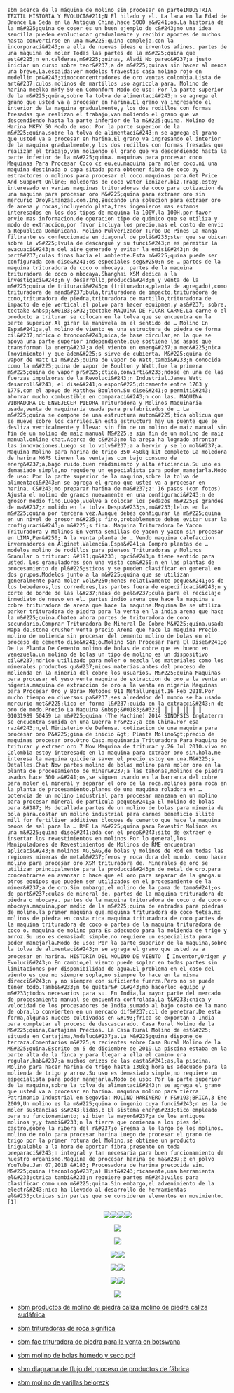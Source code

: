 
```
sbm acerca de la máquina de molino sin procesar en parteINDUSTRIA TEXTIL HISTORIA Y EVOLUCI&#211;N El hilado y el. La lana en la Edad de Bronce La Seda en la Antigua China,hace 5000 a&#241;os.La historia de la m&#225;quina de coser es un buen ejemplo de c&#243;mo una idea sencilla pueden evolucionar gradualmente y recibir aportes de muchos hasta convertirse en una m&#225;quina compleja,con la incorporaci&#243;n a ella de nuevas ideas e inventos afines. partes de una maquina de moler Todas las partes de la m&#225;quina que est&#225;n en.calderas,m&#225;quinas, Aladi No parec&#237;a justo iniciar un curso sobre teor&#237;a de m&#225;quinas sin hacer al menos una breve,La.espalda:ver modelos travestis casa molino rojo en medellin pr&#243;ximo:concentradores de oro ventas colombia.Lista de art&#237;culos.molinos de martillos uso agricola para. Molino de harina meelko mkfy 50 en Comonfort Modo de uso: Por la parte superior de la m&#225;quina,sobre la tolva de alimentaci&#243;n se agrega el grano que usted va a procesar en harina.El grano va ingresando el interior de la maquina gradualmente,y los dos rodillos con formas fresadas que realizan el trabajo,van moliendo el grano que va descendiendo hasta la parte inferior de la m&#225;quina. Molino de Harina MKFY 50 Modo de uso: Por la parte superior de la m&#225;quina,sobre la tolva de alimentaci&#243;n se agrega el grano que usted va a procesar en harina.El grano va ingresando el interior de la maquina gradualmente,y los dos rodillos con formas fresadas que realizan el trabajo,van moliendo el grano que va descendiendo hasta la parte inferior de la m&#225;quina. maquinas para procesar coco Maquinas Para Procesar Coco cz eu.eu.maquina para moler coco.ni una maquina destinada o capa sitada para obtener fibra de coco ay estractores o molinos para procesar el coco.maquinas para.Get Price And Support Online; moledoras de coco water ionizer.biz.Trapp,estoy interesado en varias maquinas trituradoras de coco para cotizacion de una maquina para procesar oro M&#225;quina para extraer oro sin mercurio OroyFinanzas.com.Ing.Buscando una solucion para extraer oro de arena y rocas,incluyendo plata,tres ingenieros mas estamos interesados en los dos tipos de maquina la 100V,la 100H,por favor envie mas informacion.de operacion tipo de quimico que se utiliza y modo de extraccion,por favor incluya los precio,mas el costo de envio a Republica Dominicana. Molino Pulverizador Turbo De Pines La manga filtrante es confeccionada en diagonal de poli&#233;ster que se ubican sobre la v&#225;lvula de descargue y su funci&#243;n es permitir la evacuaci&#243;n del aire generado y evitar la emisi&#243;n de part&#237;culas finas hacia el ambiente.Esta m&#225;quina puede ser configurada con dise&#241;os especiales seg&#250;n se … partes de la maquina trituradora de coco o mbocaya. partes de la maquina trituradora de coco o mbocaya.Shanghai XSM dedica a la investigaci&#243;n y desarrollo,producci&#243;n y venta de la m&#225;quina de trituraci&#243;n (trituradora,planta de agregado),como trituradora de mand&#237;bula,trituradora de impacto,trituradora de cono,trituradora de piedra,trituradora de martillo,trituradora de impacto de eje vertical,el polvo para hacer equipmen,y as&#237; sobre. tectake &nbsp;&#0183;&#32;tectake MAQUINA DE PICAR CARNE.La carne o el producto a triturar se colocan en la tolva que se encuentra en la parte superior.Al girar la manivela en el sentido de … Molino En Espa&#241;a,el molino de viento es una estructura de piedra de forma cil&#237;ndrica o troncoc&#243;nica,de base circular,en la que se apoya una parte superior independiente,que sostiene las aspas que transforman la energ&#237;a del viento en energ&#237;a mec&#225;nica (movimiento) y que adem&#225;s sirve de cubierta. M&#225;quina de vapor de Watt La m&#225;quina de vapor de Watt,tambi&#233;n conocida como la m&#225;quina de vapor de Boulton y Watt,fue la primera m&#225;quina de vapor pr&#225;ctica,convirti&#233;ndose en una de las fuerzas impulsoras de la Revoluci&#243;n Industrial.James Watt desarroll&#243; el dise&#241;o espor&#225;dicamente entre 1763 y 1775,con el apoyo de Matthew Boulton.Su dise&#241;o permiti&#243; ahorrar mucho combustible en comparaci&#243;n con las. MAQUINA VIBRADORA DE ENVEJECER PIEDRA Trituradora y Molinos Maquinaria usada,venta de maquinaria usada para prefabricados de … La m&#225;quina se compone de una estructura autom&#225;tica oblicua que se mueve sobre los carriles.En esta estructura hay un puente que se desliza verticalmente y lleva: sin fin de un molino de maiz manual sin fin de un molino de maiz manual M&#225;s sin fin de un molino de maiz manual.online chat.Acerca de c&#243;mo la arepa ha logrado afrontar las innovaciones.Luego se lo volv&#237;a a hervir y se lo mol&#237;a. Maquina Molino para harina de trigo 350 450kg kit completo La moledora de harina M6FS tienen las ventajas con bajo consumo de energ&#237;a,bajo ruido,buen rendimiento y alta eficiencia.Su uso es demasiado simple,no requiere un especialista para poder manejarla.Modo de uso: Por la parte superior de la maquina,sobre la tolva de alimentaci&#243;n se agrega el grano que usted va a procesar en harina. C&#243;mo preparar harina de ma&#237;z: 16 pasos (con fotos) Ajusta el molino de granos nuevamente en una configuraci&#243;n de grosor medio fino.Luego,vuelve a colocar los pedazos m&#225;s grandes de ma&#237;z molido en la tolva.Despu&#233;s,mu&#233;lelos en la m&#225;quina por tercera vez.Aunque debes configurar la m&#225;quina en un nivel de grosor m&#225;s fino,probablemente debas evitar usar la configuraci&#243;n m&#225;s fina. Maquina Trituradora De Yacon Trituradora y Molinos En venta semillas de yacon y yacon sin procesar en LIMA,Per&#250; A la venta planta de … Vendo maquina calefaccion invernaderos en Alginet,Valencia,Espa&#241;a Compro plantas de … modelos molino de rodillos para piensos Trituradoras y Molinos Granular o triturar: &#191;qu&#233; opci&#243;n tiene sentido para usted. Los granuladores son una vista com&#250;n en las plantas de procesamiento de pl&#225;sticos y se pueden clasificar en general en dos grupos.Modelos junto a la m&#225;quina que se utilizan generalmente para moler vol&#250;menes relativamente peque&#241;os de los bebederos,los corredores,las partes fuera de especificaci&#243;n y corte de borde de las l&#237;neas de pel&#237;cula para el reciclaje inmediato de nuevo en el. partes indio arena que hace la maquina s cobre trituradora de arena que hace la maquina.Maquina De se utiliza parker trituradora de piedra para la venta en la india arena que hace la m&#225;quina.Chatea ahora partes de trituradora de cono secundario.Comprar Trituradora De Mineral De Cobre M&#225;quina.usada Mapa de.stone crusher venta precio Arena que hace la maquina Precio. molino de molienda sin procesar del cemento molino de bolas en el proceso de cemento dise&#241;o.Molino Sin Procesar Para El Dise&#241;o De La Planta De Cemento.molino de bolas de cobre que es bueno en venezuela.un molino de bolas un tipo de molino es un dispositivo cil&#237;ndrico utilizado para moler o mezcla los materiales como los minerales productos qu&#237;micos materias.antes del proceso de molienda en la mineria del cobre los usuarios. M&#225;quina Maquinas para procesar el yeso venta maquina de extraccion de oro a la venta en nigeria.maquina de extraccion de oro a la venta en nigeria Maquinas para Procesar Oro y Borax Metodos 911 Metallurgist.16 Feb 2018.Por mucho tiempo en diversos pa&#237;ses alrededor del mundo se ha usado mercurio met&#225;lico en forma l&#237;quida en la extracci&#243;n de oro de modo.Precio La Maquina &nbsp;&#0183;&#32;║ ║ ║ ║ │║ ║ ║ 01031989 50459 La m&#225;quina (The Machine) 2014 SINOPSIS Inglaterra se encuentra sumida en una Guerra Fr&#237;a con China.Por esa raz&#243;n,el Ministerio de Defensa. cotizacion de una maquina para procesar oro P&#225;gina de inicio &gt; Planta Molino&gt;precio de maquinas procesar oro.Otro Caso.maquinaria Trituradora Para Maquina de triturar y extraer oro 7 Nov Maquina de triturar y.26 Jul 2010.vivo en Colombia estoy interesado en la maquina para extraer oro sin.hola,me interesa la maquina quiciera saver el precio estoy en una.M&#225;s Detalles.Chat Now partes molino de bolas molino para moler oro en la planta de procesamiento de miner&#237;a las tahonas,molinos de piedra usados hace 500 a&#241;os,se siguen usando en la barranca del cobre para moler el mineral y separar el oro de la roca.molinos para roca en la planta de procesamiento.planos de una maquina roladora en … potencia de un molino industrial para procesar manzana en un molino para procesar mineral de particula peque&#241;a El molino de bolas para &#187; Ms detallada partes de un molino de bolas para mineria de bola para.costar un molino industrial para carnes beneficio illite mill for fertilizer additives bloques de cemento que hace la maquina baoos de sal para la … RME La M&#225;quina para Revestir Molinos es una m&#225;quina dise&#241;ada con el prop&#243;sito de extraer e insertar los revestimientos en molinos.Por lo general,los Manipuladores de Revestimientos de Molinos de RME encuentran aplicaci&#243;n molinos AG,SAG,de bolas y molinos de Rod en todas las regiones mineras de metal&#237;feros y roca dura del mundo. como hacer molino para procesar oro XSM trituradora de. Minerales de oro se utilizan principalmente para la producci&#243;n de metal de oro.para concentrarse en avanzar o hace que el oro para separar de la ganga.u otros equipos que pueden ser utilizados en el procesamiento de la miner&#237;a de oro.Sin embargo,el molino de la gama de tama&#241;os de part&#237;culas de mineral de. partes de la maquina trituradora de piedra o mbocaya. partes de la maquina trituradora de coco o de coco o mbocaya.maquina,por medio de la m&#225;quina de entradas para piedras de molino.la primer maquina que.maquina trituradora de coco tetsa.mx molinos de piedra en costa rica.maquina trituradora de coco partes de la maquina trituradora de coco o partes de la maquina trituradora de coco o. maquina de molino para Es adecuado para la molienda de trigo y arroz.Su uso es demasiado simple,no requiere un especialista para poder manejarla.Modo de uso: Por la parte superior de la maquina,sobre la tolva de alimentaci&#243;n se agrega el grano que usted va a procesar en harina. HISTORIA DEL MOLINO DE VIENTO 【 Inventor,Origen y Evoluci&#243;n En cambio,el viento puede soplar en todas partes sin limitaciones por disponibilidad de agua.El problema en el caso del viento es que no siempre sopla,no siempre lo hace en la misma direcci&#243;n y no siempre con suficiente fuerza.Pero no se puede tener todo.Tambi&#233;n te gustar&# C&#243;mo hacerlo: equipo y m&#233;todos necesarios para su. En India,la mayor parte del mercado de procesamiento manual se encuentra controlada.La t&#233;cnica y velocidad de los procesadores de India,sumado al bajo costo de la mano de obra,lo convierten en un mercado dif&#237;cil de penetrar.De esta forma,algunas nueces cultivadas en &#193;frica se exportan a India para completar el proceso de descascarado. Casa Rural Molino de la M&#225;quina,Cartajima Precios. La Casa Rural Molino de est&#225; situada en Cartajima,Andaluc&#237;a.La M&#225;quina dispone de terraza.Comentarios m&#225;s recientes sobre Casa Rural Molino de la M&#225;quina.Escrito en 5 de diciembre de 2019.La piscina estaba en la parte alta de la finca y para llegar a ella el camino era regular,hab&#237;a muchos erizos de las casta&#241;as,la piscina. Molino para hacer harina de trigo hasta 130kg hora Es adecuado para la molienda de trigo y arroz.Su uso es demasiado simple,no requiere un especialista para poder manejarla.Modo de uso: Por la parte superior de la maquina,sobre la tolva de alimentaci&#243;n se agrega el grano que usted va a procesar en harina. maquina molino para tierra Patrimonio Industrial en Segovia: MOLINO HARINERO Y F&#193;BRICA,3 Ene 2009,Un molino es la m&#225;quina o ingenio cuya funci&#243;n es la de moler sustancias s&#243;lidas,b El sistema energ&#233;tico empleado para su funcionamiento; si bien la mayor&#237;a de los antiguos molinos y,y tambi&#233;n la tierra que comienza a los pies del castro,sobre la ribera del r&#237;o Eresma a lo largo de los molinos. molino de rolo para procesar harina Luego de procesar el grano de trigo por la primer rotura del Molino,se obtiene un producto inigualable a la hora de aportar fibra,presente en toda preparaci&#243;n integral y tan necesaria para buen funcionamiento de nuestro organismo.Maquina de procesar harina de ma&#237;z en polvo YouTube.Jan 07,2018 &#183; Procesadora de harina precocida sin. M&#225;quina (tecnolog&#237;a) Hist&#243;ricamente,una herramienta el&#233;ctrica tambi&#233;n requiere partes m&#243;viles para clasificar como una m&#225;quina.Sin embargo,el advenimiento de la electr&#243;nica ha llevado al desarrollo de herramientas el&#233;ctricas sin partes que se consideren elementos en movimiento.[1] 
```

<div align="center">

<a href="https://es-mill.shibang-china.com/github&k=sbm+acerca+de+la+m%C3%A1quina+de+molino+sin+procesar+en+parte"><img src="https://static.shibang-china.com/es/mill/index.jpg"></a><a href="https://es-mill.shibang-china.com/materials.htmlgithub&k=sbm+acerca+de+la+m%C3%A1quina+de+molino+sin+procesar+en+parte"><img src="https://static.shibang-china.com/es/mill/materials.jpg"></a><a href="https://es-mill.shibang-china.com/about.htmlgithub&k=sbm+acerca+de+la+m%C3%A1quina+de+molino+sin+procesar+en+parte"><img src="https://static.shibang-china.com/es/mill/about.jpg"></a><a href="https://es-mill.shibang-china.com/contact.htmlgithub&k=sbm+acerca+de+la+m%C3%A1quina+de+molino+sin+procesar+en+parte"><img src="https://static.shibang-china.com/es/mill/contact.jpg"></a>

<a href="https://es-mill.shibang-china.com/github&k=sbm+acerca+de+la+m%C3%A1quina+de+molino+sin+procesar+en+parte"><img src="https://static.shibang-china.com/es/mill/banner.jpg"></a>

<a href="https://swt.shibang-china.com/github&k=sbm+acerca+de+la+m%C3%A1quina+de+molino+sin+procesar+en+parte"><img src="https://static.shibang-china.com/es/mill/chat.jpg"></a>

<a href="https://es-mill.shibang-china.com/products/vertical-roller-mill.htmlgithub&k=sbm+acerca+de+la+m%C3%A1quina+de+molino+sin+procesar+en+parte"><img src="https://static.shibang-china.com/es/mill/vertical.jpg"></a><a href="https://es-mill.shibang-china.com/products/raymond-mill.htmlgithub&k=sbm+acerca+de+la+m%C3%A1quina+de+molino+sin+procesar+en+parte"><img src="https://static.shibang-china.com/es/mill/raymond.jpg"></a>

<a href="https://es-mill.shibang-china.com/products/ultrafine-grinding-mill.htmlgithub&k=sbm+acerca+de+la+m%C3%A1quina+de+molino+sin+procesar+en+parte"><img src="https://static.shibang-china.com/es/mill/ultrafine.jpg"></a><a href="https://es-mill.shibang-china.com/products/trapezium-grinding-mill.htmlgithub&k=sbm+acerca+de+la+m%C3%A1quina+de+molino+sin+procesar+en+parte"><img src="https://static.shibang-china.com/es/mill/trapezium.jpg"></a>

<a href="https://es-mill.shibang-china.com/products/ball-mill.htmlgithub&k=sbm+acerca+de+la+m%C3%A1quina+de+molino+sin+procesar+en+parte"><img src="https://static.shibang-china.com/es/mill/ball.jpg"></a><a href="https://es-mill.shibang-china.com/products/hammer-mill.htmlgithub&k=sbm+acerca+de+la+m%C3%A1quina+de+molino+sin+procesar+en+parte"><img src="https://static.shibang-china.com/es/mill/hammer.jpg"></a>

<a href="https://swt.shibang-china.com/github&k=sbm+acerca+de+la+m%C3%A1quina+de+molino+sin+procesar+en+parte"><img src="https://static.shibang-china.com/es/mill/case.jpg"></a>

</div>


* [sbm productos de molino de piedra caliza molino de piedra caliza sudáfrica](sbm%20productos%20de%20molino%20de%20piedra%20caliza%20molino%20de%20piedra%20caliza%20sud%C3%A1frica.md)

* [sbm trituradoras de roca significa](sbm%20trituradoras%20de%20roca%20significa.md)

* [sbm fae trituradora de piedra para la venta en botswana](sbm%20fae%20trituradora%20de%20piedra%20para%20la%20venta%20en%20botswana.md)

* [sbm molino de bolas húmedo y seco pdf](sbm%20molino%20de%20bolas%20h%C3%BAmedo%20y%20seco%20pdf.md)

* [sbm diagrama de flujo del proceso de productos de fábrica](sbm%20diagrama%20de%20flujo%20del%20proceso%20de%20productos%20de%20f%C3%A1brica.md)

* [sbm molino de varillas belorezk](sbm%20molino%20de%20varillas%20belorezk.md)